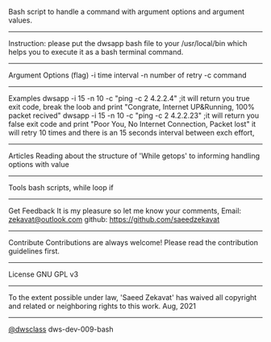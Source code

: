 Bash script to handle a command with argument options and argument values.

--------------------------------------------------------------------------------------------------------------------------------------------------------------------
Instruction:
please put the dwsapp bash file to your /usr/local/bin which helps you to execute it as a bash terminal command.

--------------------------------------------------------------------------------------------------------------------------------------------------------------------
Argument Options (flag)
-i  time interval
-n  number of retry
-c  command

--------------------------------------------------------------------------------------------------------------------------------------------------------------------
Examples
dwsapp -i 15 -n 10 -c "ping -c 2 4.2.2.4"    ;it will return you true exit code, break the loob and print  "Congrate, Internet UP&Running, 100% packet recived"
dwsapp -i 15 -n 10 -c "ping -c 2 4.2.2.23"    ;it will return you false exit code and print "Poor You, No Internet Connection, Packet lost" it will retry 10 times and there is an 15 seconds interval between exch effort,

--------------------------------------------------------------------------------------------------------------------------------------------------------------------
Articles
Reading about the structure of 'While getops' to informing handling options with value

--------------------------------------------------------------------------------------------------------------------------------------------------------------------
Tools
bash scripts,
while loop
if 

--------------------------------------------------------------------------------------------------------------------------------------------------------------------
Get Feedback
It is my pleasure so let me know your comments,
Email: zekavat@outlook.com
github: https://github.com/saeedzekavat

--------------------------------------------------------------------------------------------------------------------------------------------------------------------
Contribute
Contributions are always welcome! Please read the contribution guidelines first.

-------------------------------------------------------------------------------------------------------------------------------------------------------------------
License
GNU GPL v3

--------------------------------------------------------------------------------------------------------------------------------------------------------------------
To the extent possible under law, 'Saeed Zekavat' has waived all copyright and related or neighboring rights to this work.
Aug, 2021

--------------------------------------------------------------------------------------------------------------------------------------------------------------------
[@dwsclass](https://github.com/dwsclass) dws-dev-009-bash
